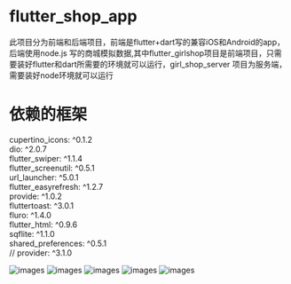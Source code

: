 # flutter_shop_app
此项目分为前端和后端项目，前端是flutter+dart写的兼容iOS和Android的app，后端使用node.js 写的商城模拟数据,其中flutter_girlshop项目是前端项目，只需要装好flutter和dart所需要的环境就可以运行，girl_shop_server 项目为服务端，需要装好node环境就可以运行 


# 依赖的框架
  cupertino_icons: ^0.1.2<br>
  dio: ^2.0.7<br>
  flutter_swiper: ^1.1.4<br>
  flutter_screenutil: ^0.5.1<br>
  url_launcher: ^5.0.1<br>
  flutter_easyrefresh: ^1.2.7<br>
  provide: ^1.0.2<br>
  fluttertoast: ^3.0.1<br>
  fluro: ^1.4.0<br>
  flutter_html: ^0.9.6<br>
  sqflite: ^1.1.0<br>
  shared_preferences: ^0.5.1<br>
  //  provider: ^3.1.0

![images](shop_image/home2%402x.png)
![images](shop_image/home3@2x.png)
![images](shop_image/home4@2x.png)
![images](shop_image/categroy1@2x.png)
![images](shop_image/person1@2x.png)
